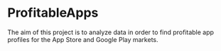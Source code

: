 # ProfitableApps
The aim of this project is to analyze data in order to find profitable app profiles for the App Store and Google Play markets.
